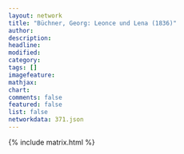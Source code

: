 ```yaml
---
layout: network
title: "Büchner, Georg: Leonce und Lena (1836)"
author:
description:
headline:
modified:
category:
tags: []
imagefeature: 
mathjax: 
chart: 
comments: false
featured: false
list: false
networkdata: 371.json
---
```

{% include matrix.html %}
